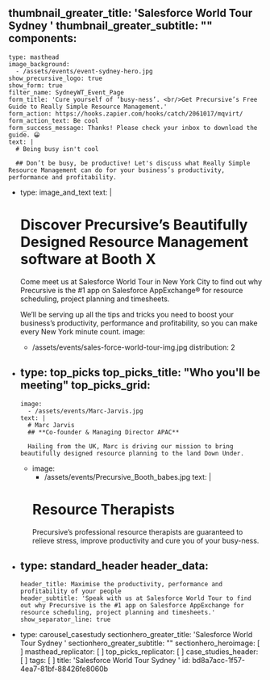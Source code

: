 thumbnail_greater_title: 'Salesforce World Tour Sydney '
thumbnail_greater_subtitle: ""
components:
  - 
    type: masthead
    image_background:
      - /assets/events/event-sydney-hero.jpg
    show_precursive_logo: true
    show_form: true
    filter_name: SydneyWT_Event_Page
    form_title: 'Cure yourself of ‘busy-ness’. <br/>Get Precursive’s Free Guide to Really Simple Resource Management.'
    form_action: https://hooks.zapier.com/hooks/catch/2061017/mqvirt/
    form_action_text: Be cool
    form_success_message: Thanks! Please check your inbox to download the guide. 😀
    text: |
      # Being busy isn't cool
      
      ## Don’t be busy, be productive! Let's discuss what Really Simple Resource Management can do for your business’s productivity, performance and profitability.
  - 
    type: image_and_text
    text: |
      # Discover Precursive’s Beautifully Designed Resource Management software at Booth X
      
      Come meet us at Salesforce World Tour in New York City to find out why Precursive is the #1 app on Salesforce AppExchange® for resource scheduling, project planning and timesheets.
      
      We’ll be serving up all the tips and tricks you need to boost your business’s productivity, performance and profitability, so you can make every New York minute count.
    image:
      - /assets/events/sales-force-world-tour-img.jpg
    distribution: 2
  - 
    type: top_picks
    top_picks_title: "Who you'll be meeting"
    top_picks_grid:
      - 
        image:
          - /assets/events/Marc-Jarvis.jpg
        text: |
          # Marc Jarvis
          ## **Co-founder & Managing Director APAC**
          
          Hailing from the UK, Marc is driving our mission to bring beautifully designed resource planning to the land Down Under.
      - 
        image:
          - /assets/events/Precursive_Booth_babes.jpg
        text: |
          # Resource Therapists
          Precursive’s professional resource therapists are guaranteed to relieve stress, improve productivity and cure you of your busy-ness.
  - 
    type: standard_header
    header_data:
      - 
        header_title: Maximise the productivity, performance and profitability of your people
        header_subtitle: 'Speak with us at Salesforce World Tour to find out why Precursive is the #1 app on Salesforce AppExchange for resource scheduling, project planning and timesheets.'
        show_separator_line: true
  - 
    type: carousel_casestudy
sectionhero_greater_title: 'Salesforce World Tour Sydney '
sectionhero_greater_subtitle: ""
sectionhero_heroimage: [ ]
masthead_replicator: [ ]
top_picks_replicator: [ ]
case_studies_header: [ ]
tags: [ ]
title: 'Salesforce World Tour Sydney '
id: bd8a7acc-1f57-4ea7-81bf-88426fe8060b
